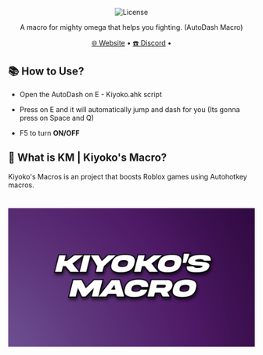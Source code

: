   <p align="center">
    <img alt="License" src="https://img.shields.io/github/license/fr0st-iwnl/AutoDash?style=for-the-badge&logo=github&color=1A91FF"/>
  </p>

<p align="center">A macro for mighty omega that helps you fighting. (AutoDash Macro)</p>

<p align="center">
  <a href="https://kiyokosmacros.netlify.app/" target="_blank">🌐 Website</a>
  •
  <a href="https://discord.gg/8xPc9x4Gus" target="_blank">☎️ Discord</a>
  •
</p>

## 📚 **How to Use?**
- Open the AutoDash on E - Kiyoko.ahk script
- Press on E and it will automatically jump and dash for you (Its gonna press on Space and Q)

- F5 to turn **ON/OFF**

## 🤔 What is KM | Kiyoko's Macro?
Kiyoko's Macros is an project that boosts Roblox games using Autohotkey macros.

<h1 align="center">
  <a href="https://discord.gg/8xPc9x4Gus" target="_blank"><img src="https://raw.githubusercontent.com/fr0st-iwnl/assets/main/thumbnails/kiyokothumbnail.png" alt="Kiyoko" width="800"></a>
</h1>
